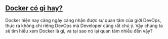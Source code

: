 ## [Docker có gì hay?](/2017/03/25/docker-co-gi-hay)

Docker hiện nay càng ngày càng nhận được sự quan tâm của giới DevOps, thực ra không chỉ riêng DevOps mà Developer cũng rất chú ý. Vậy chúng ta sẽ tìm hiểu xem Docker là gì, và tại sao nó lại quan tâm nhiều đến vậy?
